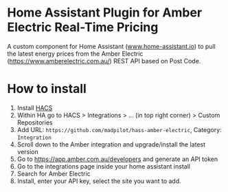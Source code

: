 # Home Assistant Plugin for Amber Electric Real-Time Pricing

A custom component for Home Assistant (www.home-assistant.io) to pull the latest energy prices from the Amber Electric (https://www.amberelectric.com.au/) REST API based on Post Code.

# How to install

1. Install [HACS](https://hacs.xyz/docs/installation/installation/)
2. Within HA go to HACS > Integrations > ... (in top right corner) > Custom Repositories
3. Add URL: `https://github.com/madpilot/hass-amber-electric`, Category: `Integration`
4. Scroll down to the Amber integration and upgrade/install the latest version
5. Go to https://app.amber.com.au/developers and generate an API token
6. Go to the integrations page inside your home assistant install
7. Search for Amber Electric
8. Install, enter your API key, select the site you want to add.
